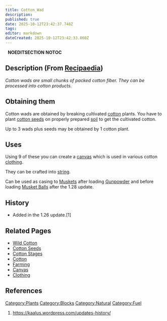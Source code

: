 ```yaml
---
title: Cotton_Wad
description: 
published: true
date: 2025-10-12T23:42:37.748Z
tags: 
editor: markdown
dateCreated: 2025-10-12T23:42:33.860Z
---
```


  __NOEDITSECTION__ __NOTOC__

## Description (From [Recipaedia](Recipaedia "wikilink"))

*Cotton wads are small chunks of packed cotton fiber. They can be
processed into cotton products.*

## Obtaining them

Cotton wads are obtained by breaking cultivated
[cotton](cotton "wikilink") plants. You have to plant [cotton
seeds](Recipaedia/Plants/Cotton_Seeds.md "wikilink") on properly prepared
[soil](soil "wikilink") to get the cultivated cotton. 

Up to 3 wads plus seeds may be obtained by 1 cotton plant.

## Uses

Using 9 of these you can create a [canvas](canvas "wikilink") which is
used in various cotton [clothing](clothing "wikilink").

They can be crafted into [string](string "wikilink").

Can be used as casing to [Muskets](Musket "wikilink") after loading
[Gunpowder](Gunpowder "wikilink") and before loading [Musket
Balls](Musket_Ball "wikilink") after the 1.28 update.

## History

  - Added in the 1.26 update.\[1\]

## Related Pages 

  - [Wild Cotton](Wild_Cotton "wikilink")
  - [Cotton Seeds](Recipaedia/Plants/Cotton_Seeds.md "wikilink")
  - [Cotton Stages](Cotton_Stages "wikilink")
  - [Cotton](Recipaedia/Plants/Cotton.md "wikilink")
  - [Farming](Farming "wikilink")
  - [Canvas](Canvas "wikilink")
  - [Clothing](Clothing "wikilink")

## References

<references/>

[Category:Plants](Category:Plants "wikilink")
[Category:Blocks](Category:Blocks "wikilink")
[Category:Natural](Category:Natural "wikilink")
[Category:Fuel](Category:Fuel "wikilink")

1.  <https://kaalus.wordpress.com/updates-history/>